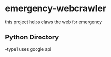 # emergency-webcrawler

this project helps claws the web for emergency 
## Python Directory
-type1 uses google api


